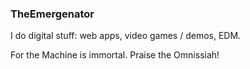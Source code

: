 ### TheEmergenator
I do digital stuff: web apps, video games / demos, EDM.

For the Machine is immortal. Praise the Omnissiah!
